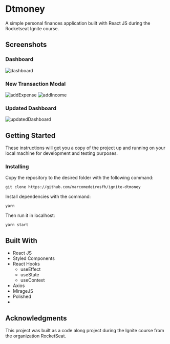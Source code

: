 # Dtmoney
A simple personal finances application built with React JS during the Rocketseat Ignite course.

## Screenshots
### Dashboard
![dashboard](https://user-images.githubusercontent.com/33945119/119228291-3b117900-bb0a-11eb-9c44-8c4bf72831c1.png)

### New Transaction Modal
![addExpense](https://user-images.githubusercontent.com/33945119/119228305-5086a300-bb0a-11eb-8172-1556431b72e0.png)
![addIncome](https://user-images.githubusercontent.com/33945119/119228306-511f3980-bb0a-11eb-8319-bebf5d580430.png)

### Updated Dashboard
![updatedDashboard](https://user-images.githubusercontent.com/33945119/119228315-5aa8a180-bb0a-11eb-9c6e-17ad91db1202.png)

## Getting Started
These instructions will get you a copy of the project up and running on your local machine for development and testing purposes.

### Installing
Copy the repository to the desired folder with the following command:

```
git clone https://github.com/marcomedeirosfh/ignite-dtmoney
```
Install dependencies with the command:
```
yarn
```
Then run it in localhost:
```
yarn start
```
## [](https://gist.github.com/PurpleBooth/109311bb0361f32d87a2#built-with)Built With

-   React JS
-   Styled Components
-   React Hooks 
	- useEffect
	- useState
	- useContext
- Axios
- MirageJS
- Polished
- 
## [](https://gist.github.com/PurpleBooth/109311bb0361f32d87a2#acknowledgments)Acknowledgments
This project was built as a code along project during the Ignite course from the organization RocketSeat.
